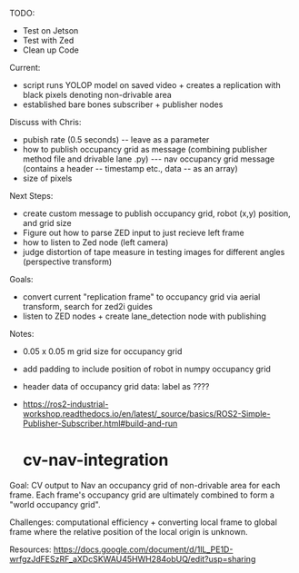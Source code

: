 TODO:
- Test on Jetson
- Test with Zed
- Clean up Code


Current: 
- script runs YOLOP model on saved video + creates a replication with black pixels denoting non-drivable area
- established bare bones subscriber + publisher nodes

Discuss with Chris:
- pubish rate (0.5 seconds) -- leave as a parameter 
- how to publish occupancy grid as message (combining publisher method file and drivable lane .py)
      --- nav occupancy grid message (contains a header -- timestamp etc., data -- as an array)
- size of pixels

Next Steps: 
- create custom message to publish occupancy grid, robot (x,y) position, and grid size 
- Figure out how to parse ZED input to just recieve left frame
- how to listen to Zed node (left camera)
- judge distortion of tape measure in testing images for different angles (perspective transform)

Goals: 
- convert current "replication frame" to occupancy grid via aerial transform, search for zed2i guides
- listen to ZED nodes + create lane_detection node with publishing

Notes:
- 0.05 x 0.05 m grid size for occupancy grid
- add padding to include position of robot in numpy occupancy grid
- header data of occupancy grid data: label as ????
- https://ros2-industrial-workshop.readthedocs.io/en/latest/_source/basics/ROS2-Simple-Publisher-Subscriber.html#build-and-run

  # cv-nav-integration
Goal: CV output to Nav an occupancy grid of non-drivable area for each frame. Each frame's occupancy grid are ultimately combined to form a "world occupancy grid". 

Challenges: computational efficiency +  converting local frame to global frame where the relative position of the local origin is unknown.

Resources: 
https://docs.google.com/document/d/1lL_PE1D-wrfgzJdFESzRF_aXDcSKWAU45HWH284obUQ/edit?usp=sharing

